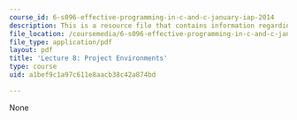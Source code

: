 ```yaml
---
course_id: 6-s096-effective-programming-in-c-and-c-january-iap-2014
description: This is a resource file that contains information regarding lecture 8.
file_location: /coursemedia/6-s096-effective-programming-in-c-and-c-january-iap-2014/a1bef9c1a97c611e8aacb38c42a874bd_MIT6_S096IAP14_Lecture8.pdf
file_type: application/pdf
layout: pdf
title: 'Lecture 8: Project Environments'
type: course
uid: a1bef9c1a97c611e8aacb38c42a874bd

---
```

None